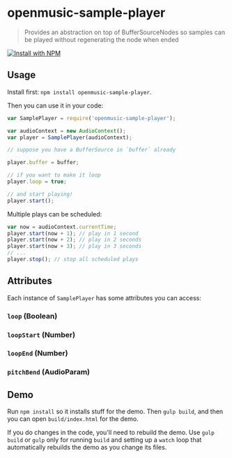 # openmusic-sample-player

> Provides an abstraction on top of BufferSourceNodes so samples can be played without regenerating the node when ended

[![Install with NPM](https://nodei.co/npm/openmusic-sample-player.png?downloads=true&stars=true)](https://nodei.co/npm/openmusic-sample-player/)

## Usage

Install first: `npm install openmusic-sample-player`.

Then you can use it in your code:

```javascript
var SamplePlayer = require('openmusic-sample-player');

var audioContext = new AudioContext();
var player = SamplePlayer(audioContext);

// suppose you have a BufferSource in `buffer` already

player.buffer = buffer;

// if you want to make it loop
player.loop = true;

// and start playing!
player.start();

```

Multiple plays can be scheduled:

```javascript
var now = audioContext.currentTime;
player.start(now + 1); // play in 1 second
player.start(now + 2); // play in 2 seconds
player.start(now + 3); // play in 3 seconds
// ...
player.stop(); // stop all scheduled plays
```

## Attributes

Each instance of `SamplePlayer` has some attributes you can access:

### `loop` (Boolean)

### `loopStart` (Number)

### `loopEnd` (Number)

### `pitchBend` (AudioParam)

## Demo

Run `npm install` so it installs stuff for the demo. Then `gulp build`, and then you can open `build/index.html` for the demo.

If you do changes in the code, you'll need to rebuild the demo. Use `gulp build` or `gulp` only for running `build` and setting up a `watch` loop that automatically rebuilds the demo as you change its files.

